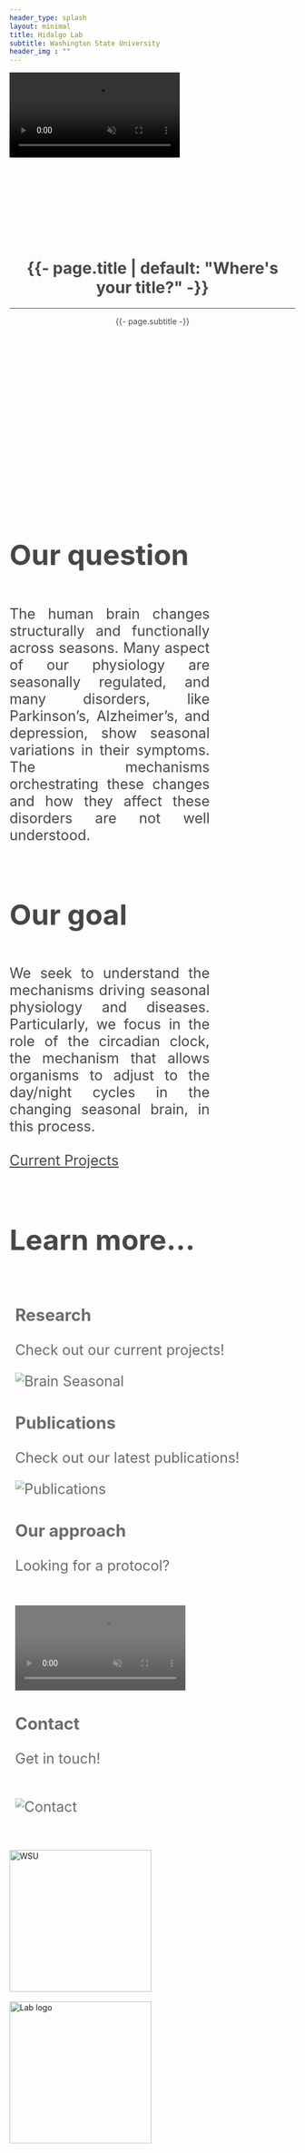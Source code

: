 ```yaml
---
header_type: splash
layout: minimal
title: Hidalgo Lab
subtitle: Washington State University
header_img : ""
---
```

<link href="/assets/css/main.css" rel="stylesheet" />

<style>
.video-banner  {
       position: relative; 
       left: 0; 
       top: 0; 
       width: 100%; 
       height: 100%; 
       object-fit: cover; }
    
.text-overlay { 
    position: absolute; 
    left: 0; 
    top: 50%; 
    transform: translateY(-50%); 
    text-align: center; 
    width: 100%; 
    opacity: 0.8; }
      
.jumbotron {
  font-size: 25px;
  text-align:justify; 
  overflow:hidden; 
}
.lead {
  font-size: 30px;
}
.card-deck{
  padding:10px;
}
.jumbotron-image {
  background-position: center center;
  background-repeat: no-repeat;
  background-size: cover;    
  opacity:0.8;
  
}
.jumbotron-image:hover {
  opacity:1;
}    
.card {
  opacity: 0.8;
}
.card:hover {
  opacity: 1;
}
</style>


<div class="video-banner" style="height: 750px;">
   <video src="./assets/images/video.mp4"  autoplay="" preload="auto" loop="" playsinline="" disablepictureinpicture="" disableremoteplayback="" webkit-playsinline="" muted=""></video>
  <div class="d-flex align-items-center hero-chulapa">
      <div class="text-overlay">
    <h1 class="p-name" >{{- page.title | default: "Where's your title?" -}}</h1>
    <hr class="my-3">
    <p class="chulapa-subtitle p-summary">{{- page.subtitle -}}</p></div></div>
  </div>

<div class="jumbotron text-white jumbotron-image shadow" style="background-image: url(/assets/images/banner1.tif);">
<h1>Our question</h1>   
<p style="float:left; width:70%;">The human brain changes structurally and functionally across seasons. Many aspect of our physiology are seasonally regulated, and many disorders, like Parkinson’s, Alzheimer’s, and depression, show seasonal variations in their symptoms. The mechanisms orchestrating these changes and how they affect these disorders are not well understood. 
</p>
</div>

<div class="jumbotron text-white jumbotron-image shadow" style="background-image: url(/assets/images/banner2.tif);">
<h1>Our goal</h1>      
<p style="float:left; width:70%;">
We seek to understand the mechanisms driving seasonal physiology and diseases. Particularly, we focus in the role of the circadian clock, the mechanism that allows organisms to adjust to the day/night cycles in the changing seasonal brain, in this process.
<br>
<br>
<a type="button" href="/Science/Research" class="btn btn-outline-light">Current Projects</a>    
</p>
<br>
</div>

<div class="jumbotron text-white jumbotron-image shadow" style="background-image: url(/assets/images/banner3.tif); ">
<h1>Learn more...</h1>     
<div class="card-deck">
  <div class="card">
      <h3 class="card-title">Research</h3>
      <p class="card-text">Check out our current projects!</p>
      <img class="card-img-bottom" src="/assets/images/cards/Research.png" alt="Brain Seasonal">
      <a href="/Science/Research" class="stretched-link"></a>
  </div>
  <div class="card">
      <h3 class="card-title">Publications</h3>
      <p class="card-text">Check out our latest publications!</p>
      <img class="card-img-bottom" src="/assets/images/cards/Publications.jpeg" alt="Publications">
      <a href="/Science/Publications" class="stretched-link"></a>
  </div>
  <div class="card">
      <h3 class="card-title">Our approach</h3>
      <p class="card-text">Looking for a protocol?</p><br>
      <video class="card-img-bottom" src="/assets/images/cards/video.mp4" autoplay="" preload="auto" loop="" playsinline="" disablepictureinpicture="" disableremoteplayback="" webkit-playsinline="" muted=""></video>
      <a href="/Science/Techniques" class="stretched-link"></a>
  </div>
  <div class="card">
      <h3 class="card-title">Contact</h3>
      <p class="card-text">Get in touch!</p> <br>
      <img class="card-img-bottom" src="/assets/images/cards/Contact.jpeg" alt="Contact">
      <a href="/Contact" class="stretched-link"></a>
  </div>
</div>
</div>
<br>
<br>
<div class="row" style="justify-content: center; overflow:hidden;">
  <div class="column">
      <br>
    <img src="/assets/images/logos/logo2.png" alt="WSU" style="width:250px;">
  </div>
<br>
  <div class="column">
    <img src="/assets/images/logos/lablogo.png" alt="Lab logo" style="width:250px;">
  </div>
</div>
<br>

  
